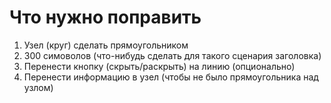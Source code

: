# Что нужно поправить
1) Узел (круг) сделать прямоугольником
2) 300 симоволов (что-нибудь сделать для такого сценария заголовка)
3) Перенести кнопку (скрыть/раскрыть) на линию (опционально)
4) Перенести информацию в узел (чтобы не было прямоугольника над узлом)
